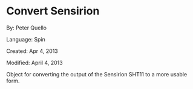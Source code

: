 # Convert Sensirion

By: Peter Quello

Language: Spin

Created: Apr 4, 2013

Modified: April 4, 2013

Object for converting the output of the Sensirion SHT11 to a more usable form.
